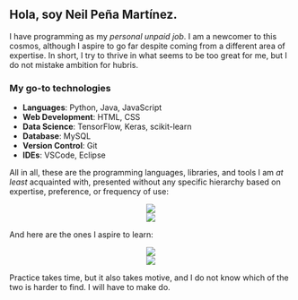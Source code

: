 ## Hola, soy Neil Peña Martínez.

I have programming as my _personal unpaid job_. I am a newcomer to this cosmos, although I aspire to go far despite coming from a different area of expertise. In short, I try to thrive in what seems to be too great for me, but I do not mistake ambition for hubris.
<br>

### My go-to technologies
- **Languages**: Python, Java, JavaScript
- **Web Development**: HTML, CSS
- **Data Science**: TensorFlow, Keras, scikit-learn
- **Database**: MySQL
- **Version Control**: Git
- **IDEs**: VSCode, Eclipse

All in all, these are the programming languages, libraries, and tools I am _at least_ acquainted with, presented without any specific hierarchy based on expertise, preference, or frequency of use:

<p align="center">
  <a href="https://skillicons.dev">
    <img src="https://skillicons.dev/icons?i=bootstrap,css,bots,git,html,java,js,mysql,nodejs,php" />
  </a>
  <br>
  <a href="https://skillicons.dev">
    <img src="https://skillicons.dev/icons?i=postgres,py,java,sqlite,tensorflow,vscode" />
  </a>
</p>

And here are the ones I aspire to learn:

<p align="center">
  <a href="https://skillicons.dev">
    <img src="https://skillicons.dev/icons?i=atom,aws,azure,bash,c,cpp,django,electron,express,firebase" />
  </a>
  <br>
  <a href="https://skillicons.dev">
    <img src="https://skillicons.dev/icons?i=r,matlab,pytorch,react,rust,ts" />
  </a>
</p>

Practice takes time, but it also takes motive, and I do not know which of the two is harder to find. I will have to make do.

